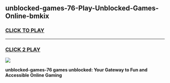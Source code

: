 
## unblocked-games-76-Play-Unblocked-Games-Online-bmkix
<h3>
<a href="https://premium76.site?title=unblocked-games-76&ref=25A">CLICK TO PLAY</a></h3>
<hr>

<h3>
<a href="https://premium76.site?title=unblocked-games-76&ref=25A">CLICK 2 PLAY</a>
  
</h3>

<a href="https://premium76.site?title=unblocked-games-76&ref=25A"><img src="https://clearcache.store/games.png"></a>


**unblocked-games-76 games unblocked: Your Gateway to Fun and Accessible Online Gaming**
